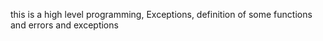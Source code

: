 this is a high level programming, Exceptions, definition of some functions and errors and exceptions 
